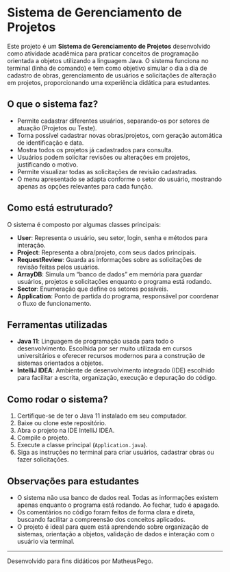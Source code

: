 # Sistema de Gerenciamento de Projetos

Este projeto é um **Sistema de Gerenciamento de Projetos** desenvolvido como atividade acadêmica para praticar conceitos de programação orientada a objetos utilizando a linguagem Java. O sistema funciona no terminal (linha de comando) e tem como objetivo simular o dia a dia de cadastro de obras, gerenciamento de usuários e solicitações de alteração em projetos, proporcionando uma experiência didática para estudantes.

## O que o sistema faz?

- Permite cadastrar diferentes usuários, separando-os por setores de atuação (Projetos ou Teste).
- Torna possível cadastrar novas obras/projetos, com geração automática de identificação e data.
- Mostra todos os projetos já cadastrados para consulta.
- Usuários podem solicitar revisões ou alterações em projetos, justificando o motivo.
- Permite visualizar todas as solicitações de revisão cadastradas.
- O menu apresentado se adapta conforme o setor do usuário, mostrando apenas as opções relevantes para cada função.

## Como está estruturado?

O sistema é composto por algumas classes principais:

- **User**: Representa o usuário, seu setor, login, senha e métodos para interação.
- **Project**: Representa a obra/projeto, com seus dados principais.
- **RequestReview**: Guarda as informações sobre as solicitações de revisão feitas pelos usuários.
- **ArrayDB**: Simula um “banco de dados” em memória para guardar usuários, projetos e solicitações enquanto o programa está rodando.
- **Sector**: Enumeração que define os setores possíveis.
- **Application**: Ponto de partida do programa, responsável por coordenar o fluxo de funcionamento.

## Ferramentas utilizadas

- **Java 11**: Linguagem de programação usada para todo o desenvolvimento. Escolhida por ser muito utilizada em cursos universitários e oferecer recursos modernos para a construção de sistemas orientados a objetos.
- **IntelliJ IDEA**: Ambiente de desenvolvimento integrado (IDE) escolhido para facilitar a escrita, organização, execução e depuração do código.

## Como rodar o sistema?

1. Certifique-se de ter o Java 11 instalado em seu computador.
2. Baixe ou clone este repositório.
3. Abra o projeto na IDE IntelliJ IDEA.
4. Compile o projeto.
5. Execute a classe principal (`Application.java`).
6. Siga as instruções no terminal para criar usuários, cadastrar obras ou fazer solicitações.

## Observações para estudantes

- O sistema não usa banco de dados real. Todas as informações existem apenas enquanto o programa está rodando. Ao fechar, tudo é apagado.
- Os comentários no código foram feitos de forma clara e direta, buscando facilitar a compreensão dos conceitos aplicados.
- O projeto é ideal para quem está aprendendo sobre organização de sistemas, orientação a objetos, validação de dados e interação com o usuário via terminal.

---

Desenvolvido para fins didáticos por MatheusPego.
